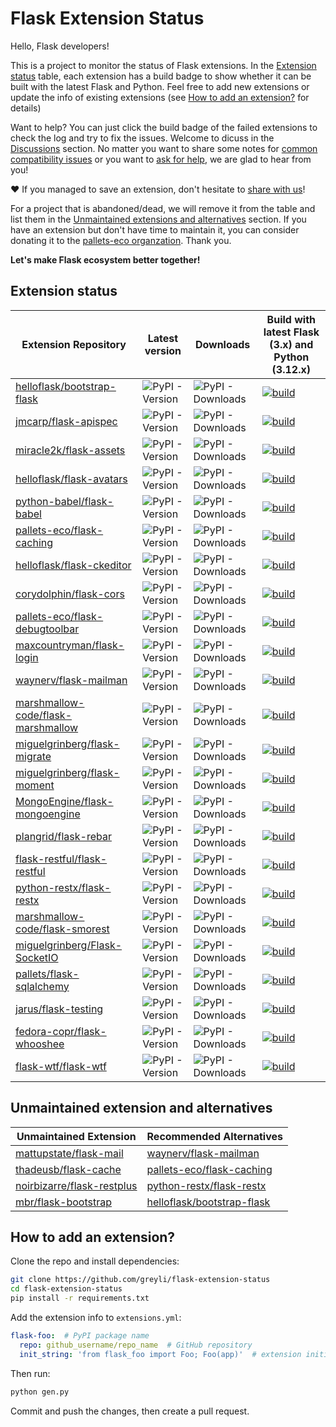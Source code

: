 # Flask Extension Status

Hello, Flask developers!

This is a project to monitor the status of Flask extensions. In the [Extension status](#extension-status) table, each extension has a build badge to show whether it can be built with the latest Flask and Python. Feel free to add new extensions or update the info of existing extensions (see [How to add an extension?](#how-to-add-an-extension) for details)

Want to help? You can just click the build badge of the failed extensions to check the log and try to fix the issues. Welcome to dicuss in the [Discussions](https://github.com/greyli/flask-extension-status/discussions) section. No matter you want to share some notes
for [common compatibility issues](https://github.com/greyli/flask-extension-status/discussions/categories/notes) or you want to [ask for help](https://github.com/greyli/flask-extension-status/discussions/categories/q-a), we are glad to hear from you!

❤️ If you managed to save an extension, don't hesitate to [share with us](https://github.com/greyli/flask-extension-status/discussions/categories/show-and-tell)!

For a project that is abandoned/dead, we will remove it from the table and list them in the [Unmaintained extensions and alternatives](#unmaintained-extensions-and-alternatives) section. If you have an extension but don't have time to maintain it, you can consider donating it to the [pallets-eco organzation](https://github.com/pallets-eco). Thank you.

**Let's make Flask ecosystem better together!**


## Extension status

<!-- TABLE_START -->

| Extension Repository | Latest version  |  Downloads | Build with latest Flask (3.x) and Python (3.12.x) |
| -------------------- | --------------- | ---------- | ------------------------------------------------- |
| [helloflask/bootstrap-flask](https://github.com/helloflask/bootstrap-flask) | ![PyPI - Version](https://img.shields.io/pypi/v/bootstrap-flask) | ![PyPI - Downloads](https://img.shields.io/pypi/dm/bootstrap-flask?color=darkgrey) | [![build](https://github.com/greyli/flask-extension-status/actions/workflows/bootstrap-flask.yml/badge.svg)](https://github.com/greyli/flask-extension-status/actions/workflows/bootstrap-flask.yml) |
| [jmcarp/flask-apispec](https://github.com/jmcarp/flask-apispec) | ![PyPI - Version](https://img.shields.io/pypi/v/flask-apispec) | ![PyPI - Downloads](https://img.shields.io/pypi/dm/flask-apispec?color=darkgrey) | [![build](https://github.com/greyli/flask-extension-status/actions/workflows/flask-apispec.yml/badge.svg)](https://github.com/greyli/flask-extension-status/actions/workflows/flask-apispec.yml) |
| [miracle2k/flask-assets](https://github.com/miracle2k/flask-assets) | ![PyPI - Version](https://img.shields.io/pypi/v/flask-assets) | ![PyPI - Downloads](https://img.shields.io/pypi/dm/flask-assets?color=darkgrey) | [![build](https://github.com/greyli/flask-extension-status/actions/workflows/flask-assets.yml/badge.svg)](https://github.com/greyli/flask-extension-status/actions/workflows/flask-assets.yml) |
| [helloflask/flask-avatars](https://github.com/helloflask/flask-avatars) | ![PyPI - Version](https://img.shields.io/pypi/v/flask-avatars) | ![PyPI - Downloads](https://img.shields.io/pypi/dm/flask-avatars?color=darkgrey) | [![build](https://github.com/greyli/flask-extension-status/actions/workflows/flask-avatars.yml/badge.svg)](https://github.com/greyli/flask-extension-status/actions/workflows/flask-avatars.yml) |
| [python-babel/flask-babel](https://github.com/python-babel/flask-babel) | ![PyPI - Version](https://img.shields.io/pypi/v/flask-babel) | ![PyPI - Downloads](https://img.shields.io/pypi/dm/flask-babel?color=darkgrey) | [![build](https://github.com/greyli/flask-extension-status/actions/workflows/flask-babel.yml/badge.svg)](https://github.com/greyli/flask-extension-status/actions/workflows/flask-babel.yml) |
| [pallets-eco/flask-caching](https://github.com/pallets-eco/flask-caching) | ![PyPI - Version](https://img.shields.io/pypi/v/flask-caching) | ![PyPI - Downloads](https://img.shields.io/pypi/dm/flask-caching?color=darkgrey) | [![build](https://github.com/greyli/flask-extension-status/actions/workflows/flask-caching.yml/badge.svg)](https://github.com/greyli/flask-extension-status/actions/workflows/flask-caching.yml) |
| [helloflask/flask-ckeditor](https://github.com/helloflask/flask-ckeditor) | ![PyPI - Version](https://img.shields.io/pypi/v/flask-ckeditor) | ![PyPI - Downloads](https://img.shields.io/pypi/dm/flask-ckeditor?color=darkgrey) | [![build](https://github.com/greyli/flask-extension-status/actions/workflows/flask-ckeditor.yml/badge.svg)](https://github.com/greyli/flask-extension-status/actions/workflows/flask-ckeditor.yml) |
| [corydolphin/flask-cors](https://github.com/corydolphin/flask-cors) | ![PyPI - Version](https://img.shields.io/pypi/v/flask-cors) | ![PyPI - Downloads](https://img.shields.io/pypi/dm/flask-cors?color=darkgrey) | [![build](https://github.com/greyli/flask-extension-status/actions/workflows/flask-cors.yml/badge.svg)](https://github.com/greyli/flask-extension-status/actions/workflows/flask-cors.yml) |
| [pallets-eco/flask-debugtoolbar](https://github.com/pallets-eco/flask-debugtoolbar) | ![PyPI - Version](https://img.shields.io/pypi/v/flask-debugtoolbar) | ![PyPI - Downloads](https://img.shields.io/pypi/dm/flask-debugtoolbar?color=darkgrey) | [![build](https://github.com/greyli/flask-extension-status/actions/workflows/flask-debugtoolbar.yml/badge.svg)](https://github.com/greyli/flask-extension-status/actions/workflows/flask-debugtoolbar.yml) |
| [maxcountryman/flask-login](https://github.com/maxcountryman/flask-login) | ![PyPI - Version](https://img.shields.io/pypi/v/flask-login) | ![PyPI - Downloads](https://img.shields.io/pypi/dm/flask-login?color=darkgrey) | [![build](https://github.com/greyli/flask-extension-status/actions/workflows/flask-login.yml/badge.svg)](https://github.com/greyli/flask-extension-status/actions/workflows/flask-login.yml) |
| [waynerv/flask-mailman](https://github.com/waynerv/flask-mailman) | ![PyPI - Version](https://img.shields.io/pypi/v/flask-mailman) | ![PyPI - Downloads](https://img.shields.io/pypi/dm/flask-mailman?color=darkgrey) | [![build](https://github.com/greyli/flask-extension-status/actions/workflows/flask-mailman.yml/badge.svg)](https://github.com/greyli/flask-extension-status/actions/workflows/flask-mailman.yml) |
| [marshmallow-code/flask-marshmallow](https://github.com/marshmallow-code/flask-marshmallow) | ![PyPI - Version](https://img.shields.io/pypi/v/flask-marshmallow) | ![PyPI - Downloads](https://img.shields.io/pypi/dm/flask-marshmallow?color=darkgrey) | [![build](https://github.com/greyli/flask-extension-status/actions/workflows/flask-marshmallow.yml/badge.svg)](https://github.com/greyli/flask-extension-status/actions/workflows/flask-marshmallow.yml) |
| [miguelgrinberg/flask-migrate](https://github.com/miguelgrinberg/flask-migrate) | ![PyPI - Version](https://img.shields.io/pypi/v/flask-migrate) | ![PyPI - Downloads](https://img.shields.io/pypi/dm/flask-migrate?color=darkgrey) | [![build](https://github.com/greyli/flask-extension-status/actions/workflows/flask-migrate.yml/badge.svg)](https://github.com/greyli/flask-extension-status/actions/workflows/flask-migrate.yml) |
| [miguelgrinberg/flask-moment](https://github.com/miguelgrinberg/flask-moment) | ![PyPI - Version](https://img.shields.io/pypi/v/flask-moment) | ![PyPI - Downloads](https://img.shields.io/pypi/dm/flask-moment?color=darkgrey) | [![build](https://github.com/greyli/flask-extension-status/actions/workflows/flask-moment.yml/badge.svg)](https://github.com/greyli/flask-extension-status/actions/workflows/flask-moment.yml) |
| [MongoEngine/flask-mongoengine](https://github.com/MongoEngine/flask-mongoengine) | ![PyPI - Version](https://img.shields.io/pypi/v/flask-mongoengine) | ![PyPI - Downloads](https://img.shields.io/pypi/dm/flask-mongoengine?color=darkgrey) | [![build](https://github.com/greyli/flask-extension-status/actions/workflows/flask-mongoengine.yml/badge.svg)](https://github.com/greyli/flask-extension-status/actions/workflows/flask-mongoengine.yml) |
| [plangrid/flask-rebar](https://github.com/plangrid/flask-rebar) | ![PyPI - Version](https://img.shields.io/pypi/v/flask-rebar) | ![PyPI - Downloads](https://img.shields.io/pypi/dm/flask-rebar?color=darkgrey) | [![build](https://github.com/greyli/flask-extension-status/actions/workflows/flask-rebar.yml/badge.svg)](https://github.com/greyli/flask-extension-status/actions/workflows/flask-rebar.yml) |
| [flask-restful/flask-restful](https://github.com/flask-restful/flask-restful) | ![PyPI - Version](https://img.shields.io/pypi/v/flask-restful) | ![PyPI - Downloads](https://img.shields.io/pypi/dm/flask-restful?color=darkgrey) | [![build](https://github.com/greyli/flask-extension-status/actions/workflows/flask-restful.yml/badge.svg)](https://github.com/greyli/flask-extension-status/actions/workflows/flask-restful.yml) |
| [python-restx/flask-restx](https://github.com/python-restx/flask-restx) | ![PyPI - Version](https://img.shields.io/pypi/v/flask-restx) | ![PyPI - Downloads](https://img.shields.io/pypi/dm/flask-restx?color=darkgrey) | [![build](https://github.com/greyli/flask-extension-status/actions/workflows/flask-restx.yml/badge.svg)](https://github.com/greyli/flask-extension-status/actions/workflows/flask-restx.yml) |
| [marshmallow-code/flask-smorest](https://github.com/marshmallow-code/flask-smorest) | ![PyPI - Version](https://img.shields.io/pypi/v/flask-smorest) | ![PyPI - Downloads](https://img.shields.io/pypi/dm/flask-smorest?color=darkgrey) | [![build](https://github.com/greyli/flask-extension-status/actions/workflows/flask-smorest.yml/badge.svg)](https://github.com/greyli/flask-extension-status/actions/workflows/flask-smorest.yml) |
| [miguelgrinberg/Flask-SocketIO](https://github.com/miguelgrinberg/Flask-SocketIO) | ![PyPI - Version](https://img.shields.io/pypi/v/flask-socketio) | ![PyPI - Downloads](https://img.shields.io/pypi/dm/flask-socketio?color=darkgrey) | [![build](https://github.com/greyli/flask-extension-status/actions/workflows/flask-socketio.yml/badge.svg)](https://github.com/greyli/flask-extension-status/actions/workflows/flask-socketio.yml) |
| [pallets/flask-sqlalchemy](https://github.com/pallets/flask-sqlalchemy) | ![PyPI - Version](https://img.shields.io/pypi/v/flask-sqlalchemy) | ![PyPI - Downloads](https://img.shields.io/pypi/dm/flask-sqlalchemy?color=darkgrey) | [![build](https://github.com/greyli/flask-extension-status/actions/workflows/flask-sqlalchemy.yml/badge.svg)](https://github.com/greyli/flask-extension-status/actions/workflows/flask-sqlalchemy.yml) |
| [jarus/flask-testing](https://github.com/jarus/flask-testing) | ![PyPI - Version](https://img.shields.io/pypi/v/flask-testing) | ![PyPI - Downloads](https://img.shields.io/pypi/dm/flask-testing?color=darkgrey) | [![build](https://github.com/greyli/flask-extension-status/actions/workflows/flask-testing.yml/badge.svg)](https://github.com/greyli/flask-extension-status/actions/workflows/flask-testing.yml) |
| [fedora-copr/flask-whooshee](https://github.com/fedora-copr/flask-whooshee) | ![PyPI - Version](https://img.shields.io/pypi/v/flask-whooshee) | ![PyPI - Downloads](https://img.shields.io/pypi/dm/flask-whooshee?color=darkgrey) | [![build](https://github.com/greyli/flask-extension-status/actions/workflows/flask-whooshee.yml/badge.svg)](https://github.com/greyli/flask-extension-status/actions/workflows/flask-whooshee.yml) |
| [flask-wtf/flask-wtf](https://github.com/flask-wtf/flask-wtf) | ![PyPI - Version](https://img.shields.io/pypi/v/flask-wtf) | ![PyPI - Downloads](https://img.shields.io/pypi/dm/flask-wtf?color=darkgrey) | [![build](https://github.com/greyli/flask-extension-status/actions/workflows/flask-wtf.yml/badge.svg)](https://github.com/greyli/flask-extension-status/actions/workflows/flask-wtf.yml) |

<!-- TABLE_END -->


## Unmaintained extension and alternatives

| Unmaintained Extension  |  Recommended Alternatives |
| ----------------------- | ------------------------- |
| [mattupstate/flask-mail](https://github.com/mattupstate/flask-mail) | [waynerv/flask-mailman](https://github.com/waynerv/flask-mailman) |
| [thadeusb/flask-cache](https://github.com/thadeusb/flask-cache) | [pallets-eco/flask-caching](https://github.com/pallets-eco/flask-caching) |
| [noirbizarre/flask-restplus](https://github.com/noirbizarre/flask-restplus) | [python-restx/flask-restx](https://github.com/python-restx/flask-restx) |
| [mbr/flask-bootstrap](https://github.com/mbr/flask-bootstrap) | [helloflask/bootstrap-flask](https://github.com/helloflask/bootstrap-flask) |


## How to add an extension?

Clone the repo and install dependencies:

```bash
git clone https://github.com/greyli/flask-extension-status
cd flask-extension-status
pip install -r requirements.txt
```

Add the extension info to `extensions.yml`:

```yaml
flask-foo:  # PyPI package name
  repo: github_username/repo_name  # GitHub repository
  init_string: 'from flask_foo import Foo; Foo(app)'  # extension initialization
```

Then run:

```bash
python gen.py
```

Commit and push the changes, then create a pull request.
